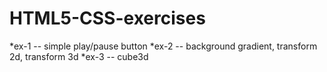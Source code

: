 # HTML5-CSS-exercises

*ex-1 -- simple play/pause button
*ex-2 -- background gradient, transform 2d, transform 3d
*ex-3 -- cube3d
